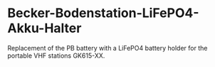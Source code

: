 # Becker-Bodenstation-LiFePO4-Akku-Halter
Replacement of the PB battery with a LiFePO4 battery holder for the portable VHF stations GK615-XX.
